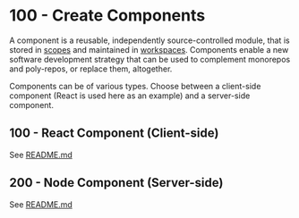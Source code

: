 # 100 - Create Components

A component is a reusable, independently source-controlled module, that is stored in [scopes](https://bit.dev/docs/scope/scope-overview) and maintained in [workspaces](https://bit.dev/docs/getting-started/installing-bit/start-bit-workspace). Components enable a new software development strategy that can be used to complement monorepos and poly-repos, or replace them, altogether.

Components can be of various types. Choose between a client-side component (React is used here as an example) and a server-side component.

## 100 - React Component (Client-side)

See [README.md](./100/README.md)

## 200 - Node Component (Server-side)

See [README.md](./200/README.md)
